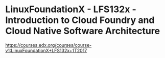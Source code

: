 # LinuxFoundationX - LFS132x - Introduction to Cloud Foundry and Cloud Native Software Architecture

https://courses.edx.org/courses/course-v1:LinuxFoundationX+LFS132x+1T2017
